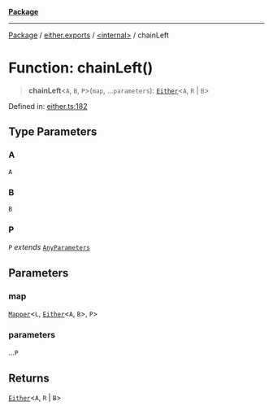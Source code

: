 [**Package**](../../../README.md)

***

[Package](../../../modules.md) / [either.exports](../../README.md) / [\<internal\>](../README.md) / chainLeft

# Function: chainLeft()

> **chainLeft**\<`A`, `B`, `P`\>(`map`, ...`parameters`): [`Either`](../../type-aliases/Either.md)\<`A`, `R` \| `B`\>

Defined in: [either.ts:182](https://github.com/AlexXanderGrib/monads-io/blob/88cc2f22cfbd8717d7e52da6913dd270216344b1/src/either.ts#L182)

## Type Parameters

### A

`A`

### B

`B`

### P

`P` *extends* [`AnyParameters`](../../../types/type-aliases/AnyParameters.md)

## Parameters

### map

[`Mapper`](../../../types/type-aliases/Mapper.md)\<`L`, [`Either`](../../type-aliases/Either.md)\<`A`, `B`\>, `P`\>

### parameters

...`P`

## Returns

[`Either`](../../type-aliases/Either.md)\<`A`, `R` \| `B`\>
